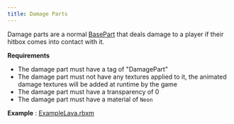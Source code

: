 ```yaml
---
title: Damage Parts
---
```


Damage parts are a normal [BasePart](https://create.roblox.com/docs/reference/engine/classes/BasePart) that deals damage to a player if their hitbox comes into contact with it.

**Requirements**

- The damage part must have a tag of "DamagePart"
- The damage part must not have any textures applied to it, the animated damage textures will be added at runtime by the game
- The damage part must have a transparency of 0
- The damage part must have a material of `Neon`

**Example** : [ExampleLava.rbxm](../Assets/ObstacleExamples/ExampleLava.rbxm)
